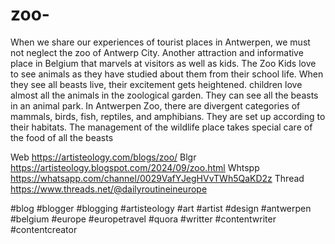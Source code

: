 # zoo-
When we share our experiences of tourist places in Antwerpen, we must not neglect the zoo of Antwerp City. Another attraction and informative place in Belgium that marvels at visitors as well as kids. 
 The Zoo
Kids love to see animals as they have studied about them from their school life. When they see all beasts live, their excitement gets heightened. children love almost all the animals in the zoological garden. They can see all the beasts in an animal park. In Antwerpen Zoo, there are divergent categories of mammals, birds, fish, reptiles, and amphibians. They are set up according to their habitats. The management of the wildlife place takes special care of the food of all the beasts





Web  https://artisteology.com/blogs/zoo/ 
Blgr https://artisteology.blogspot.com/2024/09/zoo.html 
Whtspp https://whatsapp.com/channel/0029VafYJegHVvTWh5QaKD2z 
Thread  https://www.threads.net/@dailyroutineineurope 
 

#blog #blogger #blogging #artisteology #art #artist #design #antwerpen #belgium #europe #europetravel #quora #writter #contentwriter #contentcreator 


